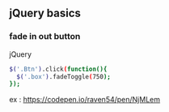 ## jQuery basics

### fade in out button

jQuery
``` bash
$('.Btn').click(function(){
  $('.box').fadeToggle(750);
});
```
ex : https://codepen.io/raven54/pen/NjMLem
